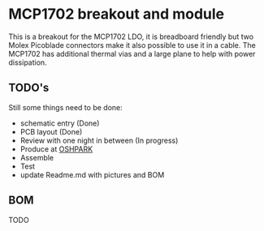 # MCP1702 breakout and module
This is a breakout for the MCP1702 LDO, it is breadboard friendly but two Molex Picoblade connectors make it also possible to use it in a cable. The MCP1702 has additional thermal vias and a large plane to help with power dissipation.

## TODO's
Still some things need to be done:
* schematic entry (Done)
* PCB layout (Done)
* Review with one night in between (In progress)
* Produce at [OSHPARK](https://oshpark.com/shared_projects/GjYQN0kY)
* Assemble
* Test 
* update Readme.md with pictures and BOM
## BOM
TODO
